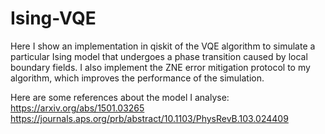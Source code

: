 # Ising-VQE
Here I show an implementation in qiskit of the VQE algorithm to simulate a particular Ising model that undergoes a phase transition caused by local boundary fields. I also implement the ZNE error mitigation protocol to my algorithm, which improves the performance of the simulation.

Here are some references about the model I analyse: https://arxiv.org/abs/1501.03265   https://journals.aps.org/prb/abstract/10.1103/PhysRevB.103.024409
